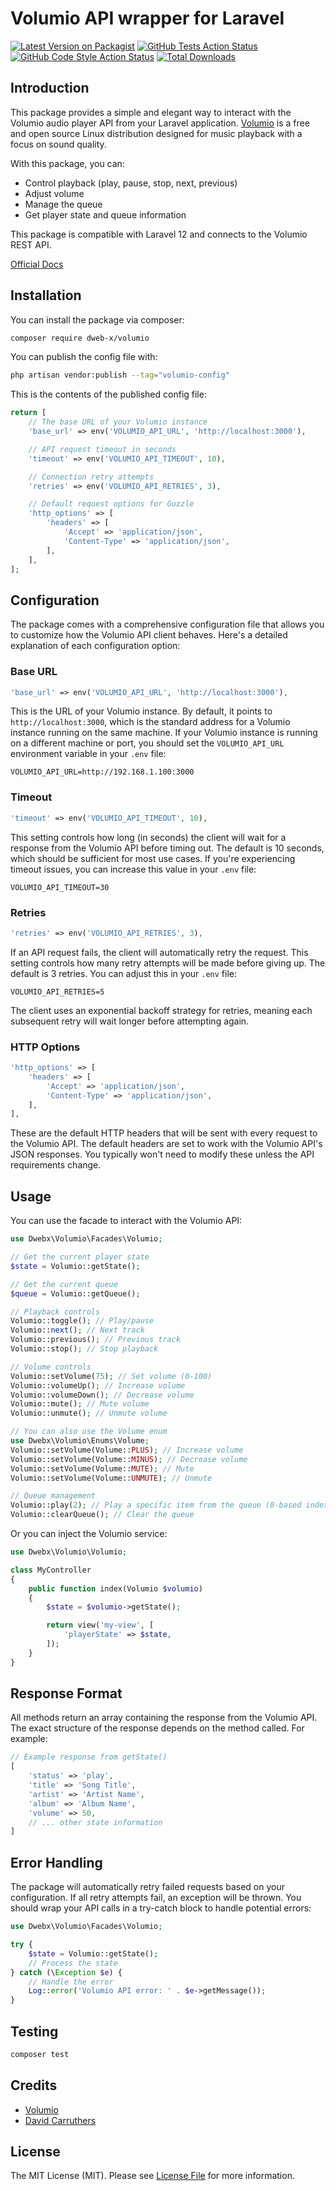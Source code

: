# Volumio API wrapper for Laravel

[![Latest Version on Packagist](https://img.shields.io/packagist/v/dweb-x/volumio.svg?style=flat-square)](https://packagist.org/packages/dweb-x/volumio)
[![GitHub Tests Action Status](https://img.shields.io/github/actions/workflow/status/dweb-x/volumio/run-tests.yml?branch=master&label=tests&style=flat-square)](https://github.com/dweb-x/volumio/actions?query=workflow%3Arun-tests+branch%3Amaster)
[![GitHub Code Style Action Status](https://img.shields.io/github/actions/workflow/status/dweb-x/volumio/fix-php-code-style-issues.yml?branch=master&label=code%20style&style=flat-square)](https://github.com/dweb-x/volumio/actions?query=workflow%3A"Fix+PHP+code+style+issues"+branch%3Amaster)
[![Total Downloads](https://img.shields.io/packagist/dt/dweb-x/volumio.svg?style=flat-square)](https://packagist.org/packages/dweb-x/volumio)

## Introduction

This package provides a simple and elegant way to interact with the Volumio audio player API from your Laravel application. [Volumio](https://volumio.com/) is a free and open source Linux distribution designed for music playback with a focus on sound quality.

With this package, you can:
- Control playback (play, pause, stop, next, previous)
- Adjust volume
- Manage the queue
- Get player state and queue information

This package is compatible with Laravel 12 and connects to the Volumio REST API.

[Official Docs](https://developers.volumio.com/api/rest-api)


## Installation

You can install the package via composer:

```bash
composer require dweb-x/volumio
```

You can publish the config file with:

```bash
php artisan vendor:publish --tag="volumio-config"
```

This is the contents of the published config file:

```php
return [
    // The base URL of your Volumio instance
    'base_url' => env('VOLUMIO_API_URL', 'http://localhost:3000'),

    // API request timeout in seconds
    'timeout' => env('VOLUMIO_API_TIMEOUT', 10),

    // Connection retry attempts
    'retries' => env('VOLUMIO_API_RETRIES', 3),

    // Default request options for Guzzle
    'http_options' => [
        'headers' => [
            'Accept' => 'application/json',
            'Content-Type' => 'application/json',
        ],
    ],
];
```

## Configuration

The package comes with a comprehensive configuration file that allows you to customize how the Volumio API client behaves. Here's a detailed explanation of each configuration option:

### Base URL

```php
'base_url' => env('VOLUMIO_API_URL', 'http://localhost:3000'),
```

This is the URL of your Volumio instance. By default, it points to `http://localhost:3000`, which is the standard address for a Volumio instance running on the same machine. If your Volumio instance is running on a different machine or port, you should set the `VOLUMIO_API_URL` environment variable in your `.env` file:

```
VOLUMIO_API_URL=http://192.168.1.100:3000
```

### Timeout

```php
'timeout' => env('VOLUMIO_API_TIMEOUT', 10),
```

This setting controls how long (in seconds) the client will wait for a response from the Volumio API before timing out. The default is 10 seconds, which should be sufficient for most use cases. If you're experiencing timeout issues, you can increase this value in your `.env` file:

```
VOLUMIO_API_TIMEOUT=30
```

### Retries

```php
'retries' => env('VOLUMIO_API_RETRIES', 3),
```

If an API request fails, the client will automatically retry the request. This setting controls how many retry attempts will be made before giving up. The default is 3 retries. You can adjust this in your `.env` file:

```
VOLUMIO_API_RETRIES=5
```

The client uses an exponential backoff strategy for retries, meaning each subsequent retry will wait longer before attempting again.

### HTTP Options

```php
'http_options' => [
    'headers' => [
        'Accept' => 'application/json',
        'Content-Type' => 'application/json',
    ],
],
```

These are the default HTTP headers that will be sent with every request to the Volumio API. The default headers are set to work with the Volumio API's JSON responses. You typically won't need to modify these unless the API requirements change.

## Usage

You can use the facade to interact with the Volumio API:

```php
use Dwebx\Volumio\Facades\Volumio;

// Get the current player state
$state = Volumio::getState();

// Get the current queue
$queue = Volumio::getQueue();

// Playback controls
Volumio::toggle(); // Play/pause
Volumio::next(); // Next track
Volumio::previous(); // Previous track
Volumio::stop(); // Stop playback

// Volume controls
Volumio::setVolume(75); // Set volume (0-100)
Volumio::volumeUp(); // Increase volume
Volumio::volumeDown(); // Decrease volume
Volumio::mute(); // Mute volume
Volumio::unmute(); // Unmute volume

// You can also use the Volume enum
use Dwebx\Volumio\Enums\Volume;
Volumio::setVolume(Volume::PLUS); // Increase volume
Volumio::setVolume(Volume::MINUS); // Decrease volume
Volumio::setVolume(Volume::MUTE); // Mute
Volumio::setVolume(Volume::UNMUTE); // Unmute

// Queue management
Volumio::play(2); // Play a specific item from the queue (0-based index)
Volumio::clearQueue(); // Clear the queue
```

Or you can inject the Volumio service:

```php
use Dwebx\Volumio\Volumio;

class MyController
{
    public function index(Volumio $volumio)
    {
        $state = $volumio->getState();

        return view('my-view', [
            'playerState' => $state,
        ]);
    }
}
```

## Response Format

All methods return an array containing the response from the Volumio API. The exact structure of the response depends on the method called. For example:

```php
// Example response from getState()
[
    'status' => 'play',
    'title' => 'Song Title',
    'artist' => 'Artist Name',
    'album' => 'Album Name',
    'volume' => 50,
    // ... other state information
]
```

## Error Handling

The package will automatically retry failed requests based on your configuration. If all retry attempts fail, an exception will be thrown. You should wrap your API calls in a try-catch block to handle potential errors:

```php
use Dwebx\Volumio\Facades\Volumio;

try {
    $state = Volumio::getState();
    // Process the state
} catch (\Exception $e) {
    // Handle the error
    Log::error('Volumio API error: ' . $e->getMessage());
}
```

## Testing

```bash
composer test
```

## Credits

- [Volumio](https://developers.volumio.com/)
- [David Carruthers](https://github.com/dweb-x)

## License

The MIT License (MIT). Please see [License File](LICENSE.md) for more information.
